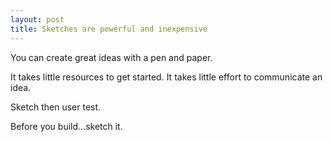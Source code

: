 ```yaml
---
layout: post
title: Sketches are powerful and inexpensive
---
```


You can create great ideas with a pen and paper.

It takes little resources to get started. It takes little effort to communicate an idea.

Sketch then user test.

Before you build...sketch it.
